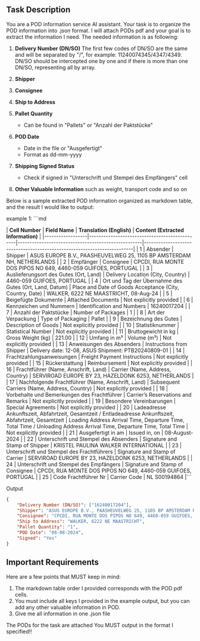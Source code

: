 ## Task Description
You are a POD information service AI assistant. Your task is to organize the POD information into .json format. I will attach PODs pdf and your goal is to extract the information I need. The needed information is as following: 

1. **Delivery Number (DN/SO)**
The first few codes of DN/SO are the same and will be separated by "/", for example: 11240074345/4347/4349. DN/SO should be intercepted one by one and if there is more than one DN/SO, representing all by array. 

1. **Shipper**

2. **Consignee**

3. **Ship to Address**

4. **Pallet Quantity** 
   - Can be found in "Pallets" or "Anzahl der Paktstücke"

5. **POD Date**
   - Date in the file or "Ausgefertigt"
   - Format as dd-mm-yyyy

6. **Shipping Signed Status**
   - Check if signed in "Unterschrift und Stempel des Empfängers" cell

7. **Other Valuable Information**
such as weight, transport code and so on

Below is a sample extracted POD information organized as markdown table, and the result I would like to output:

example 1: ```md

| **Cell Number** | **Field Name** | **Translation (English)** | **Content (Extracted Information)** | |------------------|-----------------------------------------------|----------------------------------------------------|-------------------------------------------------------------------------| | 1 | Absender | Shipper | ASUS EUROPE B.V., PAASHEUVELWEG 25, 1105 BP AMSTERDAM NH, NETHERLANDS | | 2 | Empfänger | Consignee | CPCDI, RUA MONTE DOS PIPOS NO 649, 4460-059 GUIFOES, PORTUGAL | | 3 | Auslieferungsort des Gutes (Ort, Land) | Delivery Location (City, Country) | 4460-059 GUIFOES, PORTUGAL | | 4 | Ort und Tag der Übernahme des Gutes (Ort, Land, Datum) | Place and Date of Goods Acceptance (City, Country, Date) | WALKER, 6222 NE MAASTRICHT, 08-Aug-24 | | 5 | Beigefügte Dokumente | Attached Documents | Not explicitly provided | | 6 | Kennzeichen und Nummern | Identification and Numbers | 16240017204 | | 7 | Anzahl der Paktstücke | Number of Packages | 1 | | 8 | Art der Verpackung | Type of Packaging | Pallet | | 9 | Bezeichnung des Gutes | Description of Goods | Not explicitly provided | | 10 | Statistiknummer | Statistical Number | Not explicitly provided | | 11 | Bruttogewicht in kg | Gross Weight (kg) | 221.00 | | 12 | Umfang in m³ | Volume (m³) | Not explicitly provided | | 13 | Anweisungen des Absenders | Instructions from Shipper | Delivery date: 12-08, ASUS Shipment: PTB20240809-01 | | 14 | Frachtzahlungsanweisungen | Freight Payment Instructions | Not explicitly provided | | 15 | Rückerstattung | Reimbursement | Not explicitly provided | | 16 | Frachtführer (Name, Anschrift, Land) | Carrier (Name, Address, Country) | SERVIROAD EUROPE BY 23, HAZELDONK 6253, NETHERLANDS | | 17 | Nachfolgende Frachtführer (Name, Anschrift, Land) | Subsequent Carriers (Name, Address, Country) | Not explicitly provided | | 18 | Vorbehalte und Bemerkungen des Frachtführer | Carrier’s Reservations and Remarks | Not explicitly provided | | 19 | Besondere Vereinbarungen | Special Agreements | Not explicitly provided | | 20 | Ladeadresse Ankunftszeit, Abfahrtzeit, Gesamtzeit / Entladeadresse Ankunftszeit, Abfahrtzeit, Gesamtzeit | Loading Address Arrival Time, Departure Time, Total Time / Unloading Address Arrival Time, Departure Time, Total Time | Not explicitly provided | | 21 | Ausgefertigt in am | Issued in, on | 08-August-2024 | | 22 | Unterschrift und Stempel des Absenders | Signature and Stamp of Shipper | KRISTEL PAULINA WALKER INTERNATIONAL | | 23 | Unterschrift und Stempel des Frachtführers | Signature and Stamp of Carrier | SERVIROAD EUROPE BY 23, HAZELDONK 6253, NETHERLANDS | | 24 | Unterschrift und Stempel des Empfängers | Signature and Stamp of Consignee | CPCDI, RUA MONTE DOS PIPOS NO 649, 4460-059 GUIFOES, PORTUGAL | | 25 | Code Frachtführer Nr | Carrier Code | NL S00194864 |```

Output
```json
{
    "Delivery Number (DN/SO)": ["16240017204"],
    "Shipper": "ASUS EUROPE B.V., PAASHEUVELWEG 25, 1105 BP AMSTERDAM NH, NETHERLANDS",
    "Consignee": "CPCDI, RUA MONTE DOS PIPOS NO 649, 4460-059 GUIFOES, PORTUGAL",
    "Ship to Address": "WALKER, 6222 NE MAASTRICHT",
    "Pallet Quantity": "1",
    "POD Date": "08-08-2024",
    "Signed": "Yes"
}
```

## Important Requirements
Here are a few points that MUST keep in mind: 
1. The markdown table order I provided corresponds with the POD pdf cells.
2. You must include all keys I provided in the example output, but you can add any other valuable information in POD.
3. Give me all information in one .json file

The PODs for the task are attached
You MUST output in the format I specified!!
